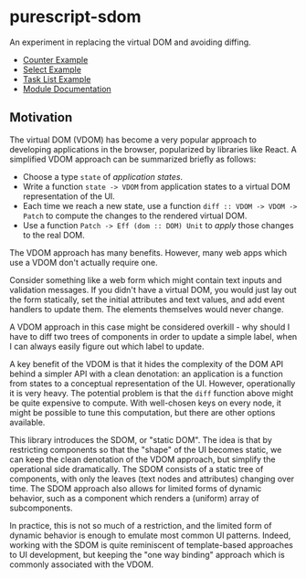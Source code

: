 # purescript-sdom

An experiment in replacing the virtual DOM and avoiding diffing.

- [Counter Example](examples/counter)
- [Select Example](examples/select)
- [Task List Example](examples/todo)
- [Module Documentation](generated-docs/)

## Motivation

The virtual DOM (VDOM) has become a very popular approach to developing applications
in the browser, popularized by libraries like React. A simplified VDOM approach can be
summarized briefly as follows:

- Choose a type `state` of _application states_.
- Write a function `state -> VDOM` from application states to a virtual DOM
  representation of the UI.
- Each time we reach a new state, use a function `diff :: VDOM -> VDOM -> Patch` to
  compute the changes to the rendered virtual DOM.
- Use a function `Patch -> Eff (dom :: DOM) Unit` to _apply_ those changes to
  the real DOM.

The VDOM approach has many benefits. However, many web apps which use a
VDOM don't actually require one.

Consider something like a web form which might contain text inputs and validation
messages. If you didn't have a virtual DOM, you would just lay out the form statically,
set the initial attributes and text values, and add event handlers to update them.
The elements themselves would never change.

A VDOM approach in this case might be considered overkill - why should I have to
diff two trees of components in order to update a simple label, when I can always
easily figure out which label to update.

A key benefit of the VDOM is that it hides the complexity of the DOM API behind
a simpler API with a clean denotation: an application is a function from states
to a conceptual representation of the UI. However, operationally it is very heavy.
The potential problem is that the `diff` function above might be quite expensive
to compute. With well-chosen keys on every node, it might be possible to tune this
computation, but there are other options available.

This library introduces the SDOM, or "static DOM". The idea is that by restricting
components so that the "shape" of the UI becomes static, we can keep the clean
denotation of the VDOM approach, but simplify the operational side dramatically.
The SDOM consists of a static tree of components, with only the leaves (text nodes and
attributes) changing over time. The SDOM approach also allows for limited forms of dynamic
behavior, such as a component which renders a (uniform) array of subcomponents.

In practice, this is not so much of a restriction, and the limited form of dynamic behavior
is enough to emulate most common UI patterns. Indeed, working with the SDOM is quite
reminiscent of template-based approaches to UI development, but keeping the "one
way binding" approach which is commonly associated with the VDOM.
